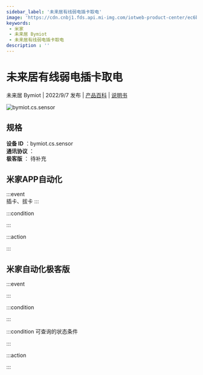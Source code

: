 ```yaml
---
sidebar_label: '未来居有线弱电插卡取电'
image: 'https://cdn.cnbj1.fds.api.mi-img.com/iotweb-product-center/ec6b280eacc49c616a7e3cc72cad79eb_1657881896140.png?GalaxyAccessKeyId=AKVGLQWBOVIRQ3XLEW&Expires=9223372036854775807&Signature=ze5cuh/SZhzmqe/1LzF6ejJjKCw='
keywords: 
 - 米家
 - 未来居 Bymiot
 - 未来居有线弱电插卡取电
description : ''
---
```

# 未来居有线弱电插卡取电

未来居 Bymiot | 2022/9/7 发布 | [产品百科](https://home.mi.com/webapp/content/baike/product/index.html?model=bymiot.cs.sensor/) | [说明书](https://home.mi.com/views/introduction.html?model=bymiot.cs.sensor&region=cn)

![bymiot.cs.sensor](https://cdn.cnbj1.fds.api.mi-img.com/iotweb-product-center/ec6b280eacc49c616a7e3cc72cad79eb_1657881896140.png?GalaxyAccessKeyId=AKVGLQWBOVIRQ3XLEW&Expires=9223372036854775807&Signature=ze5cuh/SZhzmqe/1LzF6ejJjKCw=)

## 规格  
> 
**设备 ID** ：bymiot.cs.sensor  
**通讯协议** ：  
**极客版**  ： 待补充 


## 米家APP自动化  

:::event  
插卡、拔卡
:::

:::condition  

:::

:::action   

:::

## 米家自动化极客版  

:::event  

:::

:::condition  

:::

:::condition 可查询的状态条件  

:::

:::action  

:::

        

